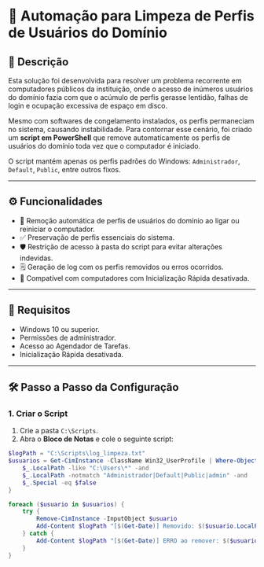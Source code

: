 # 🧹 Automação para Limpeza de Perfis de Usuários do Domínio

## 📌 Descrição

Esta solução foi desenvolvida para resolver um problema recorrente em computadores públicos da instituição, onde o acesso de inúmeros usuários do domínio fazia com que o acúmulo de perfis gerasse lentidão, falhas de login e ocupação excessiva de espaço em disco. 

Mesmo com softwares de congelamento instalados, os perfis permaneciam no sistema, causando instabilidade. Para contornar esse cenário, foi criado um **script em PowerShell** que remove automaticamente os perfis de usuários do domínio toda vez que o computador é iniciado.

O script mantém apenas os perfis padrões do Windows: `Administrador`, `Default`, `Public`, entre outros fixos.

---

## ⚙️ Funcionalidades

- 🔄 Remoção automática de perfis de usuários do domínio ao ligar ou reiniciar o computador.
- ✅ Preservação de perfis essenciais do sistema.
- 🛡️ Restrição de acesso à pasta do script para evitar alterações indevidas.
- 🗒️ Geração de log com os perfis removidos ou erros ocorridos.
- 🚫 Compatível com computadores com Inicialização Rápida desativada.

---

## 📝 Requisitos

- Windows 10 ou superior.
- Permissões de administrador.
- Acesso ao Agendador de Tarefas.
- Inicialização Rápida desativada.

---

## 🛠️ Passo a Passo da Configuração

### 1. Criar o Script

1. Crie a pasta `C:\Scripts`.
2. Abra o **Bloco de Notas** e cole o seguinte script:

```powershell
$logPath = "C:\Scripts\log_limpeza.txt"
$usuarios = Get-CimInstance -ClassName Win32_UserProfile | Where-Object {
    $_.LocalPath -like "C:\Users\*" -and
    $_.LocalPath -notmatch "Administrador|Default|Public|admin" -and
    $_.Special -eq $false
}

foreach ($usuario in $usuarios) {
    try {
        Remove-CimInstance -InputObject $usuario
        Add-Content $logPath "[$(Get-Date)] Removido: $($usuario.LocalPath)"
    } catch {
        Add-Content $logPath "[$(Get-Date)] ERRO ao remover: $($usuario.LocalPath)"
    }
}
